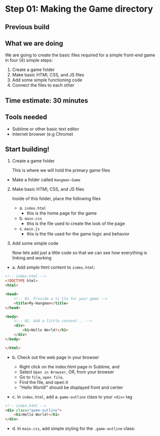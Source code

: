 # Step 01: Making the Game directory

## Previous build

## What we are doing
We are going to create the basic files required for a simple front-end game in four (4) simple steps:

1. Create a game folder
2. Make basic HTMl, CSS, and JS files
3. Add some simple functioning code
4. Connect the files to each other

## Time estimate:  30 minutes

## Tools needed
- Sublime or other basic text editor
- Internet browser (e.g Chrome)

## Start building!

1. Create a game folder

	This is where we will hold the primary game files
- Make a folder called `Hangman-Game`
	


2. Make basic HTMl, CSS, and JS files
	
	Inside of this folder, place the following files
	- a. `index.html`
		- this is the home page for the game
	- b.  `main.css`
		- this is the file used to create the look of the page
	- c. `main.js`
		- this is the file used for the game logic and behavior

3. Add some simple code

	Now lets add just a little code so that we can see how everything is linking and working

- a. Add simple html content to `index.html`:

```html
<!-- index.html -->
<!DOCTYPE html>
<html>

<head>
	<!-- 01. Provide a ti tle for your game -->
	<title>My-Hangman</title>
</head>

<body>
	<!-- 02. Add a little content... -->
	<div>
		<h1>Hello World!</h1>
	</div>
</body>

</html>
```
- b. Check out the web page in your browser
	- Right click on the index.html page in Sublime, and 
	- Select `Open in Browser`, OR, from your browser
	- Go to `file`, `open file`, 
	- Find the file, and open it
	- "Hello World!" should be displayed front and center

- c. In `index.html`, add a`.game-outline` class to your `<div>` tag

```html
<!-- index.html -->
<div class="game-outline">
	<h1>Hello World!</h1>
</div>
```
- d. In `main.css`, add simple styling for the `.game-outline` class:

```css

```
